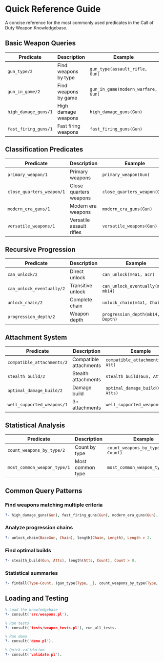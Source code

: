 # Quick Reference Guide

A concise reference for the most commonly used predicates in the Call of Duty Weapon Knowledgebase.

## Basic Weapon Queries

| Predicate | Description | Example |
|-----------|-------------|---------|
| `gun_type/2` | Find weapons by type | `gun_type(assault_rifle, Gun)` |
| `gun_in_game/2` | Find weapons by game | `gun_in_game(modern_warfare, Gun)` |
| `high_damage_guns/1` | High damage weapons | `high_damage_guns(Gun)` |
| `fast_firing_guns/1` | Fast firing weapons | `fast_firing_guns(Gun)` |

## Classification Predicates

| Predicate | Description | Example |
|-----------|-------------|---------|
| `primary_weapon/1` | Primary weapons | `primary_weapon(Gun)` |
| `close_quarters_weapon/1` | Close quarters weapons | `close_quarters_weapon(Gun)` |
| `modern_era_guns/1` | Modern era weapons | `modern_era_guns(Gun)` |
| `versatile_weapons/1` | Versatile assault rifles | `versatile_weapons(Gun)` |

## Recursive Progression

| Predicate | Description | Example |
|-----------|-------------|---------|
| `can_unlock/2` | Direct unlock | `can_unlock(m4a1, acr)` |
| `can_unlock_eventually/2` | Transitive unlock | `can_unlock_eventually(m4a1, mk14)` |
| `unlock_chain/2` | Complete chain | `unlock_chain(m4a1, Chain)` |
| `progression_depth/2` | Weapon depth | `progression_depth(mk14, Depth)` |

## Attachment System

| Predicate | Description | Example |
|-----------|-------------|---------|
| `compatible_attachments/2` | Compatible attachments | `compatible_attachments(m4a1, Att)` |
| `stealth_build/2` | Stealth attachments | `stealth_build(Gun, Atts)` |
| `optimal_damage_build/2` | Damage build | `optimal_damage_build(Gun, Atts)` |
| `well_supported_weapons/1` | 3+ attachments | `well_supported_weapons(Gun)` |

## Statistical Analysis

| Predicate | Description | Example |
|-----------|-------------|---------|
| `count_weapons_by_type/2` | Count by type | `count_weapons_by_type(pistol, Count)` |
| `most_common_weapon_type/1` | Most common type | `most_common_weapon_type(Type)` |

## Common Query Patterns

### Find weapons matching multiple criteria

```prolog
?- high_damage_guns(Gun), fast_firing_guns(Gun), modern_era_guns(Gun).
```

### Analyze progression chains

```prolog
?- unlock_chain(BaseGun, Chain), length(Chain, Length), Length > 2.
```

### Find optimal builds

```prolog
?- stealth_build(Gun, Atts), length(Atts, Count), Count > 0.
```

### Statistical summaries

```prolog
?- findall(Type-Count, (gun_type(Type, _), count_weapons_by_type(Type, Count)), Stats).
```

## Loading and Testing

```prolog
% Load the knowledgebase
?- consult('src/weapons.pl').

% Run tests
?- consult('tests/weapon_tests.pl'), run_all_tests.

% Run demo
?- consult('demo.pl').

% Quick validation
?- consult('validate.pl').
```

